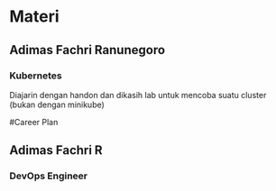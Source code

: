 # Materi
## Adimas Fachri Ranunegoro
### Kubernetes
Diajarin dengan handon dan dikasih lab untuk mencoba suatu cluster (bukan dengan minikube)

#Career Plan
## Adimas Fachri R
### DevOps Engineer
